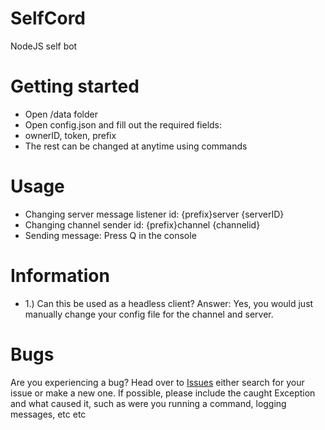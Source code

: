 # SelfCord
NodeJS self bot

# Getting started
* Open /data folder
* Open config.json and fill out the required fields:
* ownerID, token, prefix
* The rest can be changed at anytime using commands

# Usage
* Changing server message listener id: {prefix}server {serverID}
* Changing channel sender id: {prefix}channel {channelid}
* Sending message: Press Q in the console

# Information
* 1.) Can this be used as a headless client? Answer: Yes, you would just manually change your config file for the channel and server.

# Bugs
Are you experiencing a bug? Head over to [Issues](https://github.com/romance999/SelfCord/issues) either search for your issue or make a new one. If possible, please include the caught Exception and what caused it, such as were you running a command, logging messages, etc etc
